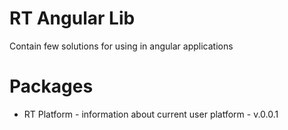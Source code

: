 # RT Angular Lib

Contain few solutions for using in angular applications


# Packages

* RT Platform - information about current user platform - v.0.0.1
